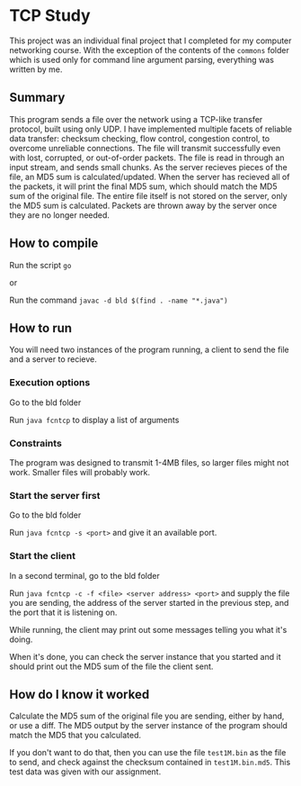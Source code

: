 # TCP Study

This project was an individual final project that I completed for my computer networking course. With the exception of the contents of the `commons` folder which is used only for command line argument parsing, everything was written by me. 
## Summary
This program sends a file over the network using a TCP-like transfer protocol, built using only UDP. I have implemented multiple facets of reliable data transfer: checksum checking, flow control, congestion control, to overcome unreliable connections. The file will transmit successfully even with lost, corrupted, or out-of-order packets. The file is read in through an input stream, and sends small chunks. As the server recieves pieces of the file, an MD5 sum is calculated/updated. When the server has recieved all of the packets, it will print the final MD5 sum, which should match the MD5 sum of the original file. The entire file itself is not stored on the server, only the MD5 sum is calculated. Packets are thrown away by the server once they are no longer needed.

## How to compile
Run the script `go`

or

Run the command `javac -d bld $(find . -name "*.java")`

## How to run
You will need two instances of the program running, a client to send the file and a server to recieve. 
### Execution options
Go to the bld folder

Run `java fcntcp` to display a list of arguments

### Constraints
The program was designed to transmit 1-4MB files, so larger files might not work. Smaller files will probably work. 
### Start the server first
Go to the bld folder

Run `java fcntcp -s <port>` and give it an available port.
### Start the client
In a second terminal, go to the bld folder

Run `java fcntcp -c -f <file> <server address> <port>` and supply the file you are sending, the address of the server started in the previous step, and the port that it is listening on. 

While running, the client may print out some messages telling you what it's doing. 

When it's done, you can check the server instance that you started and it should print out the MD5 sum of the file the client sent. 



## How do I know it worked
Calculate the MD5 sum of the original file you are sending, either by hand, or use a diff. The MD5 output by the server instance of the program should match the MD5 that you calculated. 

If you don't want to do that, then you can use the file `test1M.bin` as the file to send, and check against the checksum contained in `test1M.bin.md5`. This test data was given with our assignment. 
